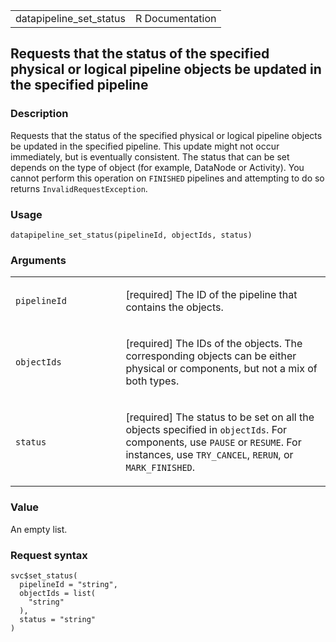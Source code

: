 <table style="width: 100%;">
<tbody>
<tr class="odd">
<td>datapipeline_set_status</td>
<td style="text-align: right;">R Documentation</td>
</tr>
</tbody>
</table>

## Requests that the status of the specified physical or logical pipeline objects be updated in the specified pipeline

### Description

Requests that the status of the specified physical or logical pipeline
objects be updated in the specified pipeline. This update might not
occur immediately, but is eventually consistent. The status that can be
set depends on the type of object (for example, DataNode or Activity).
You cannot perform this operation on `FINISHED` pipelines and attempting
to do so returns `InvalidRequestException`.

### Usage

    datapipeline_set_status(pipelineId, objectIds, status)

### Arguments

<table>
<colgroup>
<col style="width: 35%" />
<col style="width: 65%" />
</colgroup>
<tbody>
<tr class="odd">
<td><code
id="datapipeline_set_status_:_pipelineId">pipelineId</code></td>
<td><p>[required] The ID of the pipeline that contains the
objects.</p></td>
</tr>
<tr class="even">
<td><code id="datapipeline_set_status_:_objectIds">objectIds</code></td>
<td><p>[required] The IDs of the objects. The corresponding objects can
be either physical or components, but not a mix of both types.</p></td>
</tr>
<tr class="odd">
<td><code id="datapipeline_set_status_:_status">status</code></td>
<td><p>[required] The status to be set on all the objects specified in
<code>objectIds</code>. For components, use <code>PAUSE</code> or
<code>RESUME</code>. For instances, use <code>TRY_CANCEL</code>,
<code>RERUN</code>, or <code>MARK_FINISHED</code>.</p></td>
</tr>
</tbody>
</table>

### Value

An empty list.

### Request syntax

    svc$set_status(
      pipelineId = "string",
      objectIds = list(
        "string"
      ),
      status = "string"
    )

